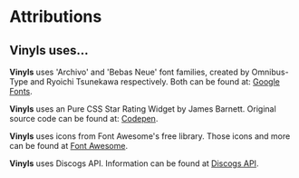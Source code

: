 # Attributions

## Vinyls uses... 
  
**Vinyls** uses 'Archivo' and 'Bebas Neue' font families, created by Omnibus-Type and Ryoichi Tsunekawa respectively. 
Both can be found at: [Google Fonts](https://fonts.google.com/share?selection.family=Archivo%7CBebas%20Neue).

**Vinyls** uses an Pure CSS Star Rating Widget by James Barnett. 
Original source code can be found at: [Codepen](https://codepen.io/jamesbarnett/pen/najzYK).

**Vinyls** uses icons from Font Awesome's free library. 
Those icons and more can be found at [Font Awesome](https://fontawesome.com/).



**Vinyls** uses Discogs API.
Information can be found at [Discogs API](https://www.discogs.com/developers).